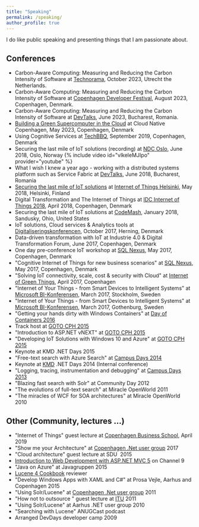 ```yaml
---
title: "Speaking"
permalink: /speaking/
author_profile: true
---
```


I do like public speaking and presenting things that I am passionate about.

## Conferences

- Carbon-Aware Computing: Measuring and Reducing the Carbon Intensity of Software at [Technorama](https://www.techorama.nl/), October 2023, Utrecht the Netherlands.
- Carbon-Aware Computing: Measuring and Reducing the Carbon Intensity of Software at [Copenhagen Developer Festival](https://cphdevfest.com/), August 2023, Copenhagen, Denmark.
- Carbon-Aware Computing: Measuring and Reducing the Carbon Intensity of Software at [DevTalks](https://www.devtalks.ro/), June 2023, Bucharest, Romania.
- [Building a Green Supercomputer in the Cloud](https://www.meetup.com/cloud-native-copenhagen/events/293189157/) at Cloud Native Copenhagen, May 2023, Copenhagen, Denmark
- Using Cognitive Services at [TechBBQ](https://techbbq.dk/), September 2019, Copenhagen, Denmark
- Securing the last mile of IoT solutions (recording) at [NDC Oslo](https://ndcoslo.com/), June 2018, Oslo, Norway
{% include video id="vlkeleMJIpo" provider="youtube" %}
- What I wish I knew a year ago - working with a distributed systems platform such as Service Fabric at [DevTalks](http://www.devtalks.ro/bucharest), June 2018, Bucharest, Romania
- [Securing the last mile of IoT solutions](https://www.meetup.com/Internet-of-Things-Helsinki/events/250543071/) at [Internet of Things Helsinki](https://www.meetup.com/Internet-of-Things-Helsinki/), May 2018, Helsinki, Finland
- Digital Transformation and The Internet of Things at [IDC Internet of Things 2018](http://www.cvent.com/events/internet-of-things-2018-copenhagen/agenda-f8d11eab0d7448269f1fb03cbbcdfb16.aspx), April 2018, Copenhagen, Denmark
- Securing the last mile of IoT solutions at [CodeMash](http://www.codemash.org/), January 2018, Sandusky, Ohio, United States
- IoT solutions, Cloud services & Analytics tools at [Digitaliseringskonferencen](https://www.hi-industri.dk/aktiviteter/digitaliseringskonferencen), October 2017, Herning, Denmark
- Data-driven transformation with IoT at Industrie 4.0 & Digital Transformation Forum, June 2017, Copenhagen, Denmark
- One day pre-conference IoT workshop at [SQL Nexus](http://www.sqlnexus.com/), May 2017, Copenhagen, Denmark
- "Cognitive Internet of Things for new business scenarios" at [SQL Nexus](http://www.sqlnexus.com), May 2017, Copenhagen, Denmark
- "Solving IoT connectivity, scale, cost & security with Cloud" at [Internet of Green Things](https://www.iotgreenfest.com/), April 2017, Copenhagen
- "Internet of Your Things - from Smart Devices to Intelligent Systems" at [Microsoft BI-Konferensen](https://enterprise.microsoft.com/sv-se/bi-konferensen-2017/), March 2017, Stockholm, Sweden
- "Internet of Your Things - from Smart Devices to Intelligent Systems" at [Microsoft BI-Konferensen](https://enterprise.microsoft.com/sv-se/bi-konferensen-2017/), March 2017, Gothenburg, Sweden
- "Getting your hands dirty with Windows Containers" at [Day of Containers 2016](http://www.code-conf.com/doc-cph-2016/)
- Track host at [GOTO CPH 2015](https://gotocon.com/cph-2015)
- "Introduction to ASP.NET vNEXT" at [GOTO CPH 2015](https://gotocon.com/cph-2015)
- "Developing IoT Solutions with Windows 10 and Azure" at [GOTO CPH 2015](https://gotocon.com/cph-2015)
- Keynote at KMD .NET Days 2015
- "Free-text search with Azure Search" at [Campus Days 2014](https://channel9.msdn.com/events/Microsoft-Campus-Days/Microsoft-Campus-Days-2014)
- Keynote at [KMD](https://www.kmd.dk/) .NET Days 2014 (Internal conference)
- "Logging, tracing, instrumentation and debugging" at [Campus Days 2013](https://channel9.msdn.com/Events/Microsoft-Campus-Days/Microsoft-Campus-Days-2013)
- "Blazing fast search with Solr" at Community Day 2012
- "The evolutions of full-text search" at Miracle OpenWorld 2011
- "The miracles of WCF for SOA architectures" at Miracle OpenWorld 2010

## Other (Community, lectures ...)

- "Internet of Things" guest lecture at [Copenhagen Business School](https://www.cbs.dk/), April 2019
- "Show me your Architecture" at [Copenhagen .Net user group](http://cnug.dk/) 2017
- "Cloud architecture" guest lecture at SDU  2015
- [Introduction to Web Development with ASP.NET MVC 5](https://channel9.msdn.com/Shows/Dev-Channel/Introduktion-til-web-udvikling-med-ASPNET-MVC-5) on Channel 9
- "Java on Azure" at Javagruppen 2015
- [Lucene 4 Cookbook](https://www.packtpub.com/big-data-and-business-intelligence/lucene-4-cookbook) reviewer
- "Develop Windows Apps with XAML and C#" at Prosa Vejle, Aarhus and Copenhagen 2015
- "Using Solr/Lucene" at [Copenhagen .Net user group](http://cnug.dk/) 2011
- "How not to outsource " guest lecture at [ITU](https://itu.dk/) 2011
- "Using Solr/Lucene" at Aarhus .NET user group 2010
- "Searching with Lucene" ANUGCast podcast
- Arranged DevDays developer camp 2009
